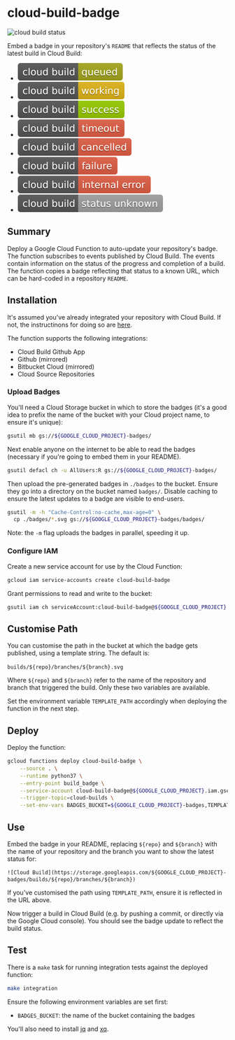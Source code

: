 # cloud-build-badge

![cloud build status](https://storage.googleapis.com/louis-garman-ci-badges/builds/cloud-build-badge/branches/master.svg)

Embed a badge in your repository's `README` that reflects the status of the latest build in Cloud Build:

* ![](./badges/queued.svg)
* ![](./badges/working.svg)
* ![](./badges/success.svg)
* ![](./badges/timeout.svg)
* ![](./badges/cancelled.svg)
* ![](./badges/failure.svg)
* ![](./badges/internal_error.svg)
* ![](./badges/status_unknown.svg)

## Summary

Deploy a Google Cloud Function to auto-update your repository's badge. The function subscribes to events published by Cloud Build. The events contain information on the status of the progress and completion of a build. The function copies a badge reflecting that status to a known URL, which can be hard-coded in a repository `README`.

## Installation

It's assumed you've already integrated your repository with Cloud Build. If not, the instructinons for doing so are [here](https://cloud.google.com/cloud-build/docs/running-builds/automate-builds).

The function supports the following integrations:

* Cloud Build Github App
* Github (mirrored)
* Bitbucket Cloud (mirrored)
* Cloud Source Repositories


### Upload Badges

You'll need a Cloud Storage bucket in which to store the badges (it's a good idea to prefix the name of the bucket with your Cloud project name, to ensure it's unique):

```bash
gsutil mb gs://${GOOGLE_CLOUD_PROJECT}-badges/
```

Next enable anyone on the internet to be able to read the badges (necessary if you're going to embed them in your README).

```bash
gsutil defacl ch -u AllUsers:R gs://${GOOGLE_CLOUD_PROJECT}-badges/
```

Then upload the pre-generated badges in `./badges` to the bucket. Ensure they go into a directory on the bucket named `badges/`. Disable caching to ensure the latest updates to a badge are visible to end-users.

```bash
gsutil -m -h "Cache-Control:no-cache,max-age=0" \
  cp ./badges/*.svg gs://${GOOGLE_CLOUD_PROJECT}-badges/badges/
```

Note: the `-m` flag uploads the badges in parallel, speeding it up.

### Configure IAM

Create a new service account for use by the Cloud Function:

```bash
gcloud iam service-accounts create cloud-build-badge
```

Grant permissions to read and write to the bucket:

```bash
gsutil iam ch serviceAccount:cloud-build-badge@${GOOGLE_CLOUD_PROJECT}.iam.gserviceaccount.com:legacyObjectReader,legacyBucketWriter gs://${GOOGLE_CLOUD_PROJECT}-badges/
```

## Customise Path

You can customise the path in the bucket at which the badge gets published, using a template string. The default is:

`builds/${repo}/branches/${branch}.svg`

Where `${repo}` and `${branch}` refer to the name of the repository and branch that triggered the build. Only these two variables are available.

Set the environment variable `TEMPLATE_PATH` accordingly when deploying the function in the next step.

## Deploy

Deploy the function:

```bash
gcloud functions deploy cloud-build-badge \
    --source . \
    --runtime python37 \
    --entry-point build_badge \
    --service-account cloud-build-badge@${GOOGLE_CLOUD_PROJECT}.iam.gserviceaccount.com \
    --trigger-topic=cloud-builds \
    --set-env-vars BADGES_BUCKET=${GOOGLE_CLOUD_PROJECT}-badges,TEMPLATE_PATH='builds/${repo}/branches/${branch}.svg'
```

## Use

Embed the badge in your README, replacing `${repo}` and `${branch}` with the name of your repository and the branch you want to show the latest status for:

```
![Cloud Build](https://storage.googleapis.com/${GOOGLE_CLOUD_PROJECT}-badges/builds/${repo}/branches/${branch})
```

If you've customised the path using `TEMPLATE_PATH`, ensure it is reflected in the URL above.

Now trigger a build in Cloud Build (e.g. by pushing a commit, or directly via the Google Cloud console). You should see the badge update to reflect the build status.

## Test

There is a `make` task for running integration tests against the deployed function:

```bash
make integration
```

Ensure the following environment variables are set first:

* `BADGES_BUCKET`: the name of the bucket containing the badges

You'll also need to install [jq](https://stedolan.github.io/jq/) and [xq](https://github.com/jeffbr13/xq).
